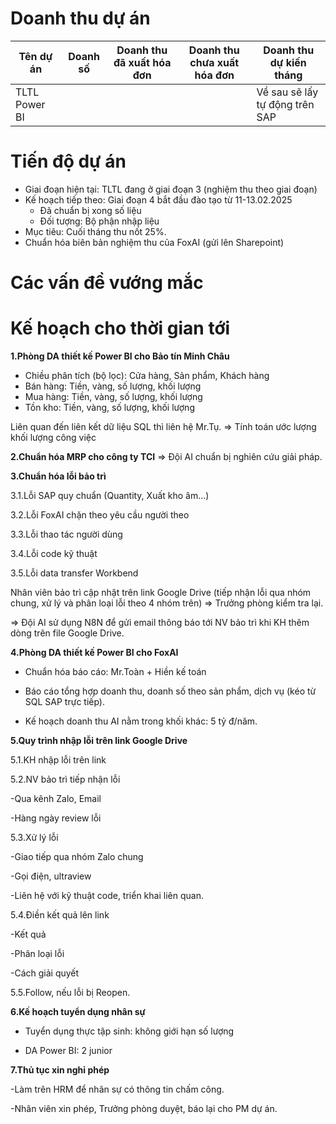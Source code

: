 # Doanh thu dự án

|Tên dự án|Doanh số|Doanh thu đã xuất hóa đơn|Doanh thu chưa xuất hóa đơn|Doanh thu dự kiến tháng|
|---|---|---|---|---|
|TLTL Power BI||||Về sau sẽ lấy tự động trên SAP|

# Tiến độ dự án
- Giai đoạn hiện tại: TLTL đang ở giai đoạn 3 (nghiệm thu theo giai đoạn)
- Kế hoạch tiếp theo: Giai đoạn 4 bắt đầu đào tạo từ 11-13.02.2025
  * Đã chuẩn bị xong số liệu
  * Đối tượng: Bộ phận nhập liệu
- Mục tiêu: Cuối tháng thu nốt 25%.
- Chuẩn hóa biên bản nghiệm thu của FoxAI (gửi lên Sharepoint)

# Các vấn đề vướng mắc

# Kế hoạch cho thời gian tới
**1.Phòng DA thiết kế Power BI cho Bảo tín Minh Châu**
- Chiều phân tích (bộ lọc): Cửa hàng, Sản phẩm, Khách hàng
- Bán hàng: Tiền, vàng, số lượng, khối lượng
- Mua hàng: Tiền, vàng, số lượng, khối lượng
- Tồn kho: Tiền, vàng, số lượng, khối lượng

Liên quan đến liên kết dữ liệu SQL thì liên hệ Mr.Tụ.
=> Tính toán ước lượng khối lượng công việc

**2.Chuẩn hóa MRP cho công ty TCI**
=> Đội AI chuẩn bị nghiên cứu giải pháp.

**3.Chuẩn hóa lỗi bảo trì**

3.1.Lỗi SAP quy chuẩn (Quantity, Xuất kho âm...)

3.2.Lỗi FoxAI chặn theo yêu cầu người theo

3.3.Lỗi thao tác người dùng

3.4.Lỗi code kỹ thuật

3.5.Lỗi data transfer Workbend

Nhân viên bảo trì cập nhật trên link Google Drive (tiếp nhận lỗi qua nhóm chung, xử lý và phân loại lỗi theo 4 nhóm trên)
=> Trưởng phòng kiểm tra lại.

=> Đội AI sử dụng N8N để gửi email thông báo tới NV bảo trì khi KH thêm dòng trên file Google Drive.

**4.Phòng DA thiết kế Power BI cho FoxAI**

- Chuẩn hóa báo cáo: Mr.Toàn + Hiền kế toán

- Báo cáo tổng hợp doanh thu, doanh số theo sản phẩm, dịch vụ (kéo từ SQL SAP trực tiếp).

- Kế hoạch doanh thu AI nằm trong khối khác: 5 tỷ đ/năm.

**5.Quy trình nhập lỗi trên link Google Drive**

5.1.KH nhập lỗi trên link 

5.2.NV bảo trì tiếp nhận lỗi

-Qua kênh Zalo, Email

-Hàng ngày review lỗi

5.3.Xử lý lỗi

-Giao tiếp qua nhóm Zalo chung

-Gọi điện, ultraview

-Liên hệ với kỹ thuật code, triển khai liên quan.

5.4.Điền kết quả lên link

-Kết quả

-Phân loại lỗi

-Cách giải quyết

5.5.Follow, nếu lỗi bị Reopen.

**6.Kế hoạch tuyển dụng nhân sự**

- Tuyển dụng thực tập sinh: không giới hạn số lượng

- DA Power BI: 2 junior

**7.Thủ tục xin nghỉ phép**

-Làm trên HRM để nhân sự có thông tin chấm công.

-Nhân viên xin phép, Trưởng phòng duyệt, báo lại cho PM dự án.

